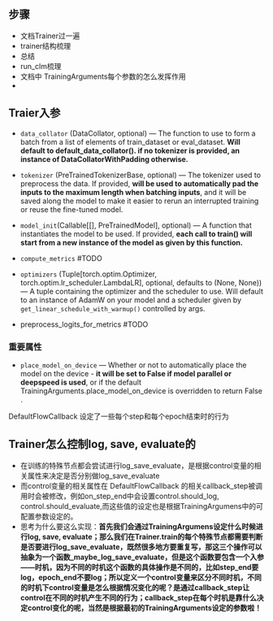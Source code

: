 
## 步骤
- 文档Trainer过一遍
- trainer结构梳理
- 总结
- run_clm梳理
- 文档中 TrainingArguments每个参数的怎么发挥作用
- 



## Traier入参
- `data_collator` (DataCollator, optional) — The function to use to form a batch from a list of elements of train_dataset or eval_dataset. **Will default to default_data_collator(). if no tokenizer is provided, an instance of DataCollatorWithPadding otherwise.**
- `tokenizer` (PreTrainedTokenizerBase, optional) — The tokenizer used to preprocess the data. If provided, **will be used to automatically pad the inputs to the maximum length when batching inputs**, and it will be saved along the model to make it easier to rerun an interrupted training or reuse the fine-tuned model.
- `model_init`(Callable[[], PreTrainedModel], optional) — A function that instantiates the model to be used. If provided, **each call to train() will start from a new instance of the model as given by this function.**

- `compute_metrics` #TODO
- `optimizers` (Tuple[torch.optim.Optimizer, torch.optim.lr_scheduler.LambdaLR], optional, defaults to (None, None)) — A tuple containing the optimizer and the scheduler to use. Will default to an instance of AdamW on your model and a scheduler given by `get_linear_schedule_with_warmup()` controlled by args.
- preprocess_logits_for_metrics #TODO

### 重要属性
- `place_model_on_device` — Whether or not to automatically place the model on the device - **it will be set to False if model parallel or deepspeed is used**, or if the default TrainingArguments.place_model_on_device is overridden to return False .



DefaultFlowCallback 设定了一些每个step和每个epoch结束时的行为

## Trainer怎么控制log, save, evaluate的
- 在训练的特殊节点都会尝试进行log_save_evaluate，是根据control变量的相关属性来决定是否分别做log_save_evaluate
- 而control变量的相关属性在 DefaultFlowCallback 的相关callback_step被调用时会被修改，例如on_step_end中会设置control.should_log, control.should_evaluate,而这些值的设定也是根据TrainingArgumens中的可配置参数设定的。
- 思考为什么要这么实现：**首先我们会通过TrainingArgumens设定什么时候进行log, save, evaluate；那么我们在Trainer.train的每个特殊节点都需要判断是否要进行log_save_evaluate，既然很多地方要重复写，那这三个操作可以抽象为一个函数_maybe_log_save_evaluate，但是这个函数要包含一个入参——时机，因为不同的时机这个函数的具体操作是不同的，比如step_end要log，epoch_end不要log；所以定义一个control变量来区分不同时机，不同的时机下control变量是怎么根据情况变化的呢？是通过callback_step让control在不同的时机产生不同的行为；callback_step在每个时机是靠什么决定control变化的呢，当然是根据最初的TrainingArguments设定的参数啦！**